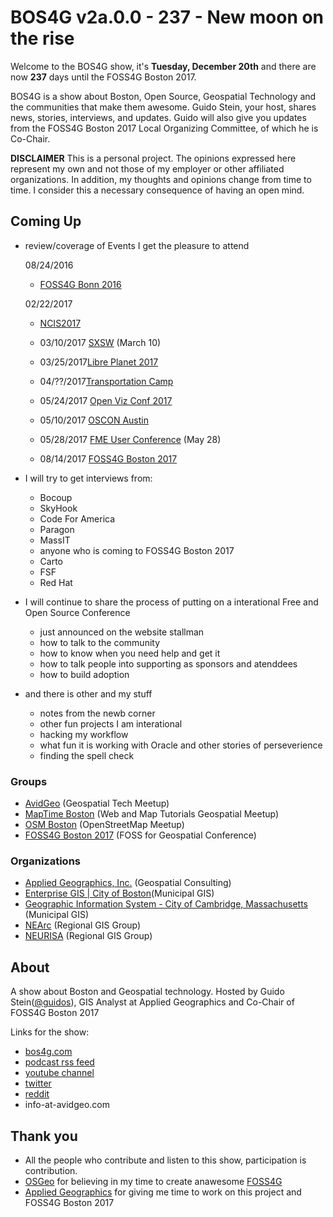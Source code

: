 # BOS4G v2a.0.0 - 237 - New moon on the rise

Welcome to the BOS4G show, it's **Tuesday, December 20th** and there are now **237** days until the FOSS4G Boston 2017.

BOS4G is a show about Boston, Open Source, Geospatial Technology and the communities that make them awesome. Guido Stein, your host, shares news, stories, interviews, and updates. Guido will also give you updates from the FOSS4G Boston 2017 Local Organizing Committee, of which he is Co-Chair.

**DISCLAIMER** This is a personal project. The opinions expressed here represent my own and not those of my employer or other affiliated organizations. In addition, my thoughts and opinions change from time to time. I consider this a necessary consequence of having an open mind.

## Coming Up

- review/coverage of Events I get the pleasure to attend

  08/24/2016
  - [FOSS4G Bonn 2016](http://2016.foss4g.org)
    
  02/22/2017
  - [NCIS2017](http://ncgisconference.com)
  
  - 03/10/2017 [SXSW](https://www.sxsw.com) (March 10)
  - 03/25/2017[Libre Planet 2017](https://libreplanet.org/2017)
  - 04/??/2017[Transportation Camp](http://transportationcamp.org)
  - 05/24/2017 [Open Viz Conf 2017](https://openvisconf.com/#register)
  - 05/10/2017 [OSCON Austin](http://conferences.oreilly.com/oscon/oscon-tx)
  - 05/28/2017 [FME User Conference](https://fmeuc.com) (May 28)
  - 08/14/2017 [FOSS4G Boston 2017](http://2017.foss4g.org/)

- I will try to get interviews from:

  - Bocoup
  - SkyHook
  - Code For America
  - Paragon
  - MassIT
  - anyone who is coming to FOSS4G Boston 2017
  - Carto
  - FSF
  - Red Hat

- I will continue to share the process of putting on a interational Free and Open Source Conference

  - just announced on the website stallman
  - how to talk to the community
  - how to know when you need help and get it
  - how to talk people into supporting as sponsors and atenddees
  - how to build adoption

- and there is other and my stuff

  - notes from the newb corner
  - other fun projects I am interational
  - hacking my workflow
  - what fun it is working with Oracle and other stories of perseverience
  - finding the spell check

### Groups

- [AvidGeo](http://www.avidgeo.com) (Geospatial Tech Meetup)
- [MapTime Boston](http://www.meetup.com/Maptime-Boston) (Web and Map Tutorials Geospatial Meetup)
- [OSM Boston](http://www.meetup.com/OpenStreetMap-Boston) (OpenStreetMap Meetup)
- [FOSS4G Boston 2017](http://2017.foss4g.org) (FOSS for Geospatial Conference)

### Organizations

- [Applied Geographics, Inc.](www.appgeo.com) (Geospatial Consulting)
- [Enterprise GIS | City of Boston](https://www.cityofboston.gov/maps/)(Municipal GIS)
- [Geographic Information System - City of Cambridge, Massachusetts](http://www.cambridgema.gov/GIS/) (Municipal GIS)
- [NEArc](http://www.northeastarc.org/) (Regional GIS Group)
- [NEURISA](http://www.neurisa.org/) (Regional GIS Group)

## About

A show about Boston and Geospatial technology. Hosted by Guido Stein([@guidos](http://www.twitter.com/guidos)), GIS Analyst at Applied Geographics and Co-Chair of FOSS4G Boston 2017

Links for the show:

- [bos4g.com](http://bos4g.com)
- [podcast rss feed](http://feeds.soundcloud.com/users/soundcloud:users:208014781/sounds.rss)
- [youtube channel](https://www.youtube.com/channel/UCZaniYbhIE23wmZU48-XgQg)
- [twitter](http://www.twitter.com/bos4g)
- [reddit](https://www.reddit.com/r/bos4g)
- info-at-avidgeo.com

## Thank you

- All the people who contribute and listen to this show, participation is contribution.
- [OSGeo](http://www.osgeo.org/) for believing in my time to create anawesome [FOSS4G](http://foss4g.org)
- [Applied Geographics](http://appgeo.com) for giving me time to work on this project and FOSS4G Boston 2017
